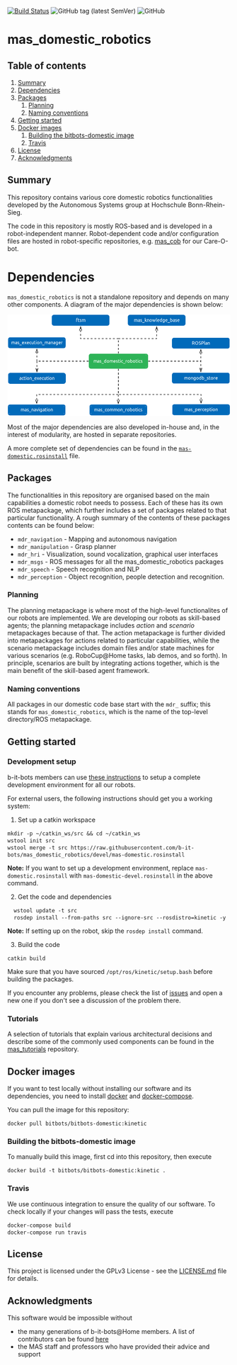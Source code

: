 [![Build Status](https://travis-ci.org/b-it-bots/mas_domestic_robotics.svg?branch=kinetic)](https://travis-ci.org/b-it-bots/mas_domestic_robotics)
![GitHub tag (latest SemVer)](https://img.shields.io/github/tag/b-it-bots/mas_domestic_robotics.svg?label=version)
![GitHub](https://img.shields.io/github/license/b-it-bots/mas_domestic_robotics.svg)

# mas_domestic_robotics

## Table of contents

1. [Summary](#summary)
2. [Dependencies](#dependencies)
3. [Packages](#packages)
    1. [Planning](#planning)
    2. [Naming conventions](#naming-conventions)
4. [Getting started](#getting-started)
5. [Docker images](#docker-images)
    1. [Building the bitbots-domestic image](#building-the-bitbots-domestic-image)
    2. [Travis](#travis)
6. [License](#license)
6. [Acknowledgments](#acknowledgments)

## Summary

This repository contains various core domestic robotics functionalities developed by the Autonomous Systems group at Hochschule Bonn-Rhein-Sieg.

The code in this repository is mostly ROS-based and is developed in a robot-independent manner. Robot-dependent code and/or configuration files are hosted in robot-specific repositories, e.g. [mas_cob](https://github.com/b-it-bots/mas_cob) for our Care-O-bot.

# Dependencies

`mas_domestic_robotics` is not a standalone repository and depends on many other components. A diagram of the major dependencies is shown below:

![mas_domestic_robotics repository dependency diagram](docs/images/repo_dependency_diagram.png)

Most of the major dependencies are also developed in-house and, in the interest of modularity, are hosted in separate repositories.

A more complete set of dependencies can be found in the [`mas-domestic.rosinstall`](mas-domestic.rosinstall) file.

## Packages

The functionalities in this repository are organised based on the main capabilities a domestic robot needs to possess. Each of these has its own ROS metapackage, which further includes a set of packages related to that particular functionality. A rough summary of the contents of these packages contents can be found below:

* `mdr_navigation` - Mapping and autonomous navigation
* `mdr_manipulation` - Grasp planner
* `mdr_hri` - Visualization, sound vocalization, graphical user interfaces
* `mdr_msgs` - ROS messages for all the mas_domestic_robotics packages
* `mdr_speech` - Speech recognition and NLP
* `mdr_perception` - Object recognition, people detection and recognition.

### Planning

The planning metapackage is where most of the high-level functionalites of our robots are implemented. We are developing our robots as skill-based agents; the planning metapackage includes *action* and *scenario* metapackages because of that. The action metapackage is further divided into metapackages for actions related to particular capabilities, while the scenario metapackage includes domain files and/or state machines for various scenarios (e.g. RoboCup@Home tasks, lab demos, and so forth). In principle, scenarios are built by integrating actions together, which is the main benefit of the skill-based agent framework.

### Naming conventions

All packages in our domestic code base start with the `mdr_` suffix; this stands for `mas_domestic_robotics`, which is the name of the top-level directory/ROS metapackage.

## Getting started

### Development setup

b-it-bots members can use [these instructions](https://github.com/b-it-bots/dev-env#setup) to setup a complete development environment for all our robots.

For external users, the following instructions should get you a working system:

1. Set up a catkin workspace

  ```
  mkdir -p ~/catkin_ws/src && cd ~/catkin_ws
  wstool init src
  wstool merge -t src https://raw.githubusercontent.com/b-it-bots/mas_domestic_robotics/devel/mas-domestic.rosinstall
  ```
  **Note:** If you want to set up a development environment, replace `mas-domestic.rosinstall` with `mas-domestic-devel.rosinstall` in the above command.

2. Get the code and dependencies

  ```
    wstool update -t src
    rosdep install --from-paths src --ignore-src --rosdistro=kinetic -y
  ```
  **Note:** If setting up on the robot, skip the `rosdep install` command.

3. Build the code

  ```
  catkin build
  ```
  Make sure that you have sourced `/opt/ros/kinetic/setup.bash` before building the packages.

If you encounter any problems, please check the list of [issues](https://github.com/b-it-bots/mas_domestic_robotics/issues) and open a new one if you don't see a discussion of the problem there.

### Tutorials

A selection of tutorials that explain various architectural decisions and describe some of the commonly used components can be found in the [mas_tutorials](https://github.com/b-it-bots/mas_tutorials) repository.

## Docker images

If you want to test locally without installing our software and its dependencies, you need to install [docker](https://docs.docker.com/install/linux/docker-ce/ubuntu/) and [docker-compose](https://docs.docker.com/compose/install/).

You can pull the image for this repository:

```
docker pull bitbots/bitbots-domestic:kinetic
```

### Building the bitbots-domestic image

To manually build this image, first cd into this repository, then execute

```
docker build -t bitbots/bitbots-domestic:kinetic .
```

### Travis

We use continuous integration to ensure the quality of our software. To check locally if your changes will pass the tests, execute

```
docker-compose build
docker-compose run travis
```

## License

This project is licensed under the GPLv3 License - see the [LICENSE.md](LICENSE.md) file for details.

## Acknowledgments

This software would be impossible without
* the many generations of b-it-bots@Home members. A list of contributors can be found [here](https://github.com/b-it-bots/mas_domestic_robotics/graphs/contributors)
* the MAS staff and professors who have provided their advice and support
